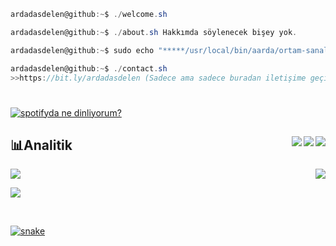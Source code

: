 ```csharp
ardadasdelen@github:~$ ./welcome.sh 
```
```csharp
ardadasdelen@github:~$ ./about.sh Hakkımda söylenecek bişey yok.
```
```csharp
ardadasdelen@github:~$ sudo echo "*****/usr/local/bin/aarda/ortam-sanal-ama-suç-gerçek" >> /tmp/aarda$$
```
```csharp
ardadasdelen@github:~$ ./contact.sh
>>https://bit.ly/ardadasdelen (Sadece ama sadece buradan iletişime geçin :))
```
#

[![spotifyda ne dinliyorum?](https://spotify-github-profile.vercel.app/api/view?uid=su8ifhnt52og805ngstk1hcej&cover_image=true&theme=novatorem&bar_color=ae00ff&bar_color_cover=false)](https://open.spotify.com/user/su8ifhnt52og805ngstk1hcej)

## 📊Analitik <a href="https://github.com/ardadasdelen"><img align="right" src="https://img.shields.io/github/stars/ardadasdelen?label=Stars&style=social" ><a href="https://github.com/ardadasdelen?tab=followers"><a href="https://github.com/ardadasdelen"><img align="right" src="https://img.shields.io/github/followers/ardadasdelen?label=Followers&style=social"></a><a href="https://github.com/ardadasdelen"><a href="https://github.com/ardadasdelen"><a href="https://github.com/ardadasdelen"><img align="right" src="https://komarev.com/ghpvc/?username=ardadasdelen"><a href="https://github.com/ardadasdelen"></a>

<p><a href="https://github.com/ardadasdelen">
  <img align="right"
    src="https://github-readme-stats.vercel.app/api/top-langs/?username=ardadasdelen&langs_count=8&theme=react"/>
</p>

<a href="https://github.com/ardadasdelen"><img src="https://github-readme-stats.vercel.app/api?username=ardadasdelen&show_icons=true&count_private=true&theme=react&bg_color=151515"/></a>

<p><a href="https://github.com/ardadasdelen"><img align="center" src="https://github-readme-streak-stats.herokuapp.com/?user=ardadasdelen&theme=black-ice"/></p>

<br />

![snake](https://raw.githubusercontent.com/blueedgetechno/blueedgetechno/output/github-contribution-grid-snake.svg)
